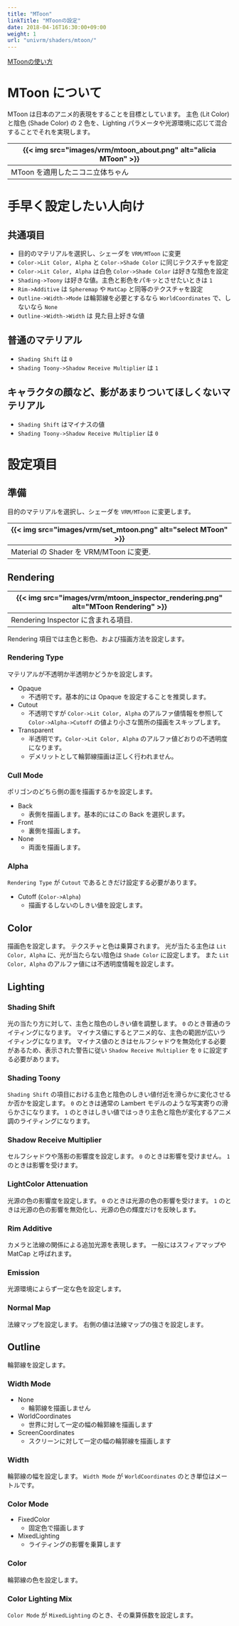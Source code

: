```yaml
---
title: "MToon"
linkTitle: "MToonの設定"
date: 2018-04-16T16:30:00+09:00
weight: 1
url: "univrm/shaders/mtoon/"
---
```


[MToonの使い方](https://www.slideshare.net/VirtualCast/vrm-mtoon)

# MToon について
MToon は日本のアニメ的表現をすることを目標としています。
主色 (Lit Color) と陰色 (Shade Color) の 2 色を、Lighting パラメータや光源環境に応じて混合することでそれを実現します。

|{{< img src="images/vrm/mtoon_about.png" alt="alicia MToon" >}}|
|-----|
|MToon を適用したニコニ立体ちゃん|

# 手早く設定したい人向け
## 共通項目
- 目的のマテリアルを選択し、シェーダを `VRM/MToon` に変更
- `Color->Lit Color, Alpha` と `Color->Shade Color` に同じテクスチャを設定
- `Color->Lit Color, Alpha` は白色 `Color->Shade Color` は好きな陰色を設定
- `Shading->Toony` は好きな値。主色と影色をパキッとさせたいときは `1`
- `Rim->Additive` は `Spheremap` や `MatCap` と同等のテクスチャを設定
- `Outline->Width->Mode` は輪郭線を必要とするなら `WorldCoordinates` で、しないなら `None`
- `Outline->Width->Width` は 見た目上好きな値

## 普通のマテリアル
- `Shading Shift` は `0`
- `Shading Toony->Shadow Receive Multiplier` は `1`

## キャラクタの顔など、影があまりついてほしくないマテリアル
- `Shading Shift` はマイナスの値
- `Shading Toony->Shadow Receive Multiplier` は `0`

# 設定項目
## 準備
目的のマテリアルを選択し、シェーダを `VRM/MToon` に変更します。

|{{< img src="images/vrm/set_mtoon.png" alt="select MToon" >}}|
|-----|
|Material の Shader を VRM/MToon に変更. |

## Rendering
|{{< img src="images/vrm/mtoon_inspector_rendering.png" alt="MToon Rendering" >}}|
|-----|
|Rendering Inspector に含まれる項目.|

Rendering 項目では主色と影色、および描画方法を設定します。

### Rendering Type
マテリアルが不透明か半透明かどうかを設定します。

- Opaque
    - 不透明です。基本的には Opaque を設定することを推奨します。
- Cutout
    - 不透明ですが `Color->Lit Color, Alpha` のアルファ値情報を参照して `Color->Alpha->Cutoff` の値より小さな箇所の描画をスキップします。
- Transparent
    - 半透明です。`Color->Lit Color, Alpha` のアルファ値どおりの不透明度になります。
    - デメリットとして輪郭線描画は正しく行われません。

### Cull Mode
ポリゴンのどちら側の面を描画するかを設定します。

- Back
    - 表側を描画します。基本的にはこの Back を選択します。
- Front
    - 裏側を描画します。
- None
    - 両面を描画します。

### Alpha
`Rendering Type` が `Cutout` であるときだけ設定する必要があります。

- Cutoff (`Color->Alpha`)
    - 描画するしないのしきい値を設定します。

## Color
描画色を設定します。
テクスチャと色は乗算されます。
光が当たる主色は `Lit Color, Alpha` に、光が当たらない陰色は `Shade Color` に設定します。
また `Lit Color, Alpha` のアルファ値には不透明度情報を設定します。

## Lighting
### Shading Shift
光の当たり方に対して、主色と陰色のしきい値を調整します。
`0` のとき普通のライティングになります。
マイナス値にするとアニメ的な、主色の範囲が広いライティングになります。
マイナス値のときはセルフシャドウを無効化する必要があるため、表示された警告に従い `Shadow Receive Multiplier` を `0` に設定する必要があります。

### Shading Toony
`Shading Shift` の項目における主色と陰色のしきい値付近を滑らかに変化させるか否かを設定します。
`0` のときは通常の Lambert モデルのような写実寄りの滑らかさになります。
`1` のときはしきい値ではっきり主色と陰色が変化するアニメ調のライティングになります。

### Shadow Receive Multiplier
セルフシャドウや落影の影響度を設定します。
`0` のときは影響を受けません。
`1` のときは影響を受けます。

### LightColor Attenuation
光源の色の影響度を設定します。
`0` のときは光源の色の影響を受けます。
`1` のときは光源の色の影響を無効化し、光源の色の輝度だけを反映します。

### Rim Additive
カメラと法線の関係による追加光源を表現します。
一般にはスフィアマップや MatCap と呼ばれます。

### Emission
光源環境によらず一定な色を設定します。

### Normal Map
法線マップを設定します。
右側の値は法線マップの強さを設定します。

## Outline
輪郭線を設定します。

### Width Mode
- None
    - 輪郭線を描画しません
- WorldCoordinates
    - 世界に対して一定の幅の輪郭線を描画します
- ScreenCoordinates
    - スクリーンに対して一定の幅の輪郭線を描画します

### Width
輪郭線の幅を設定します。
`Width Mode` が `WorldCoordinates` のとき単位はメートルです。

### Color Mode
- FixedColor
    - 固定色で描画します
- MixedLighting
    - ライティングの影響を乗算します

### Color
輪郭線の色を設定します。

### Color Lighting Mix
`Color Mode` が `MixedLighting` のとき、その乗算係数を設定します。
